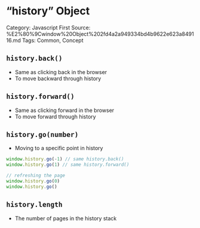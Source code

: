 # “history” Object

Category: Javascript
First Source: %E2%80%9Cwindow%20Object%202fd4a2a949334bd4b9622e623a849116.md
Tags: Common, Concept

## `history.back()`

- Same as clicking back in the browser
- To move backward through history

## `history.forward()`

- Same as clicking forward in the browser
- To move forward through history

## `history.go(number)`

- Moving to a specific point in history

```jsx
window.history.go(-1) // same history.back()
window.history.go(1) // same history.forward()

// refreshing the page
window.history.go(0)
window.history.go()
```

## `history.length`

- The number of pages in the history stack